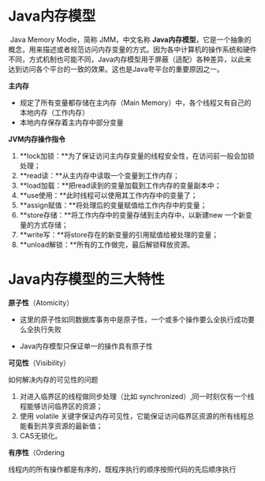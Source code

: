 # Java内存模型

​		Java Memory Modle，简称 JMM，中文名称 **Java内存模型**，它是一个抽象的概念，用来描述或者规范访问内存变量的方式。因为各中计算机的操作系统和硬件不同，方式机制也可能不同，Java内存模型用于屏蔽（适配）各种差异，以此来达到访问各个平台的一致的效果。这也是Java夸平台的重要原因之一。



**主内存**

* 规定了所有变量都存储在主内存（Main Memory）中，各个线程又有自己的本地内存（工作内存）
* 本地内存保存着主内存中部分变量

**JVM内存操作指令**

1. **lock加锁：**为了保证访问主内存变量的线程安全性，在访问前一般会加锁处理；
2. **read读：**从主内存中读取一个变量到工作内存；
3. **load加载：**把read读到的变量加载到工作内存的变量副本中；
4. **use使用：**此时线程可以使用其工作内存中的变量了；
5. **assign赋值：**将处理后的变量赋值给工作内存中的变量；
6. **store存储：**将工作内存中的变量存储到主内存中，以新建new 一个新变量的方式存储；
7. **write写：**将store存在的新变量的引用赋值给被处理的变量；
8. **unload解锁：**所有的工作做完，最后解锁释放资源。





# Java内存模型的三大特性

**原子性**（Atomicity）

* 这里的原子性如同数据库事务中是原子性，一个或多个操作要么全执行成功要么全执行失败

* Java内存模型只保证单一的操作具有原子性

**可见性**（Visibility）

如何解决内存的可见性的问题

1. 对进入临界区的线程做同步处理（比如 synchronized）,同一时刻仅有一个线程能够访问临界区的资源；
2. 使用 volatile 关键字保证内存可见性，它能保证访问临界区资源的所有线程总能看到共享资源的最新值；
3. CAS无锁化。

**有序性**（Ordering

线程内的所有操作都是有序的，既程序执行的顺序按照代码的先后顺序执行

